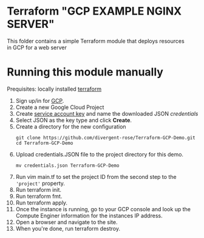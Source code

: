 # Terraform "GCP EXAMPLE NGINX SERVER"

This folder contains a simple Terraform module that deploys resources in GCP for a web server


# Running this module manually
Prequisites: locally installed [terraform](https://www.terraform.io/intro/getting-started/install.html)

1. Sign up/in for [GCP](https://cloud.google.com/).
2. Create a new Google Cloud Project
3. Create [service account key](https://console.cloud.google.com/apis/credentials/serviceaccountkey) and name the downloaded JSON *credentials*
4. Select JSON as the key type and click **Create**.  
5. Create a directory for the new configuration
    ```
    git clone https://github.com/divergent-rose/Terraform-GCP-Demo.git
    cd Terraform-GCP-Demo
    ```
6. Upload credentials.JSON file to the project directory for this demo. 
   ```
   mv credentials.json Terraform-GCP-Demo
   ```
7. Run vim main.tf to set the project ID from the second step to the `'project'` property.  
8. Run terraform init.
9. Run terraform fmt.
10. Run terraform apply.
11. Once the instance is running, go to your GCP console and look up the Compute Enginer information for the instances IP address. 
12. Open a browser and navigate to the site. 
13. When you're done, run terraform destroy.
